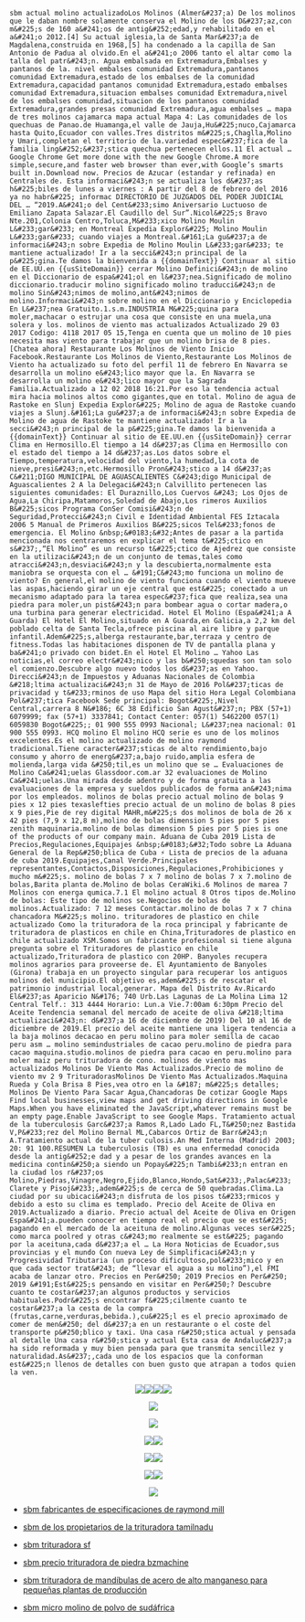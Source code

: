 
```
sbm actual molino actualizadoLos Molinos (Almer&#237;a) De los molinos que le daban nombre solamente conserva el Molino de los D&#237;az,con m&#225;s de 160 a&#241;os de antig&#252;edad,y rehabilitado en el a&#241;o 2012.[4] Su actual iglesia,la de Santa Mar&#237;a de Magdalena,construida en 1968,[5] ha condenado a la capilla de San Antonio de Padua al olvido.En el a&#241;o 2006 tanto el altar como la talla del patr&#243;n. Agua embalsada en Extremadura,Embalses y pantanos de la. nivel embalses comunidad Extremadura,pantanos comunidad Extremadura,estado de los embalses de la comunidad Extremadura,capacidad pantanos comunidad Extremadura,estado embalses comunidad Extremadura,situacion embalses comunidad Extremadura,nivel de los embalses comunidad,situacion de los pantanos comunidad Extremadura,grandes presas comunidad Extremadura,agua embalses … mapa de tres molinos cajamarca mapa actual Mapa 4: Las comunidades de los quechuas de Panao.de Huamanga,el valle de Jauja,Hu&#225;nuco,Cajamarca hasta Quito,Ecuador con valles.Tres distritos m&#225;s,Chaglla,Molino y Umari,completan el territorio de la.variedad espec&#237;fica de la familia ling&#252;&#237;stica quechua pertenecen ellos.11 El actual … Google Chrome Get more done with the new Google Chrome.A more simple,secure,and faster web browser than ever,with Google’s smarts built in.Download now. Precios de Azucar (estandar y refinada) en Centrales de. Esta informaci&#243;n se actualiza los d&#237;as h&#225;biles de lunes a viernes : A partir del 8 de febrero del 2016 ya no habr&#225; informac DIRECTORIO DE JUZGADOS DEL PODER JUDICIAL DEL … “2019.A&#241;o del Cent&#233;simo Aniversario Luctuoso de Emiliano Zapata Salazar.El Caudillo del Sur”.Nicol&#225;s Bravo Nte.201,Colonia Centro,Toluca,M&#233;xico Molino Moulin L&#233;gar&#233; en Montreal Expedia Explor&#225; Molino Moulin L&#233;gar&#233; cuando viajes a Montreal.&#161;La gu&#237;a de informaci&#243;n sobre Expedia de Molino Moulin L&#233;gar&#233; te mantiene actualizado! Ir a la secci&#243;n principal de la p&#225;gina.Te damos la bienvenida a {{domainText}} Continuar al sitio de EE.UU.en {{usSiteDomain}} cerrar Molino Definici&#243;n de molino en el Diccionario de espa&#241;ol en l&#237;nea.Significado de molino diccionario.traducir molino significado molino traducci&#243;n de molino Sin&#243;nimos de molino,ant&#243;nimos de molino.Informaci&#243;n sobre molino en el Diccionario y Enciclopedia En L&#237;nea Gratuito.1.s.m.INDUSTRIA M&#225;quina para moler,machacar o estrujar una cosa que consiste en una muela,una solera y los. molinos de viento mas actualizados Actualizado 29 03 2017 Codigo: 4118 2017 05 15,Tenga en cuenta que un molino de 10 pies necesita mas viento para trabajar que un molino brisa de 8 pies.[Chatea ahora] Restaurante Los Molinos de Viento Inicio Facebook.Restaurante Los Molinos de Viento,Restaurante Los Molinos de Viento ha actualizado su foto del perfil 11 de febrero En Navarra se desarrolla un molino e&#243;lico mayor que la. En Navarra se desarrolla un molino e&#243;lico mayor que la Sagrada Familia.Actualizado a 12 02 2018 16:21.Por eso la tendencia actual mira hacia molinos altos como gigantes,que en total. Molino de agua de Rastoke en Slunj Expedia Explor&#225; Molino de agua de Rastoke cuando viajes a Slunj.&#161;La gu&#237;a de informaci&#243;n sobre Expedia de Molino de agua de Rastoke te mantiene actualizado! Ir a la secci&#243;n principal de la p&#225;gina.Te damos la bienvenida a {{domainText}} Continuar al sitio de EE.UU.en {{usSiteDomain}} cerrar Clima en Hermosillo.El tiempo a 14 d&#237;as Clima en Hermosillo con el estado del tiempo a 14 d&#237;as.Los datos sobre el Tiempo,temperatura,velocidad del viento,la humedad,la cota de nieve,presi&#243;n,etc.Hermosillo Pron&#243;stico a 14 d&#237;as C&#211;DIGO MUNICIPAL DE AGUASCALIENTES C&#243;digo Municipal de Aguascalientes 2 A la Delegaci&#243;n Calvillito pertenecen las siguientes comunidades: El Duraznillo,Los Cuervos &#243; Los Ojos de Agua,La Chiripa,Matamoros,Soledad de Abajo,Los rimeros Auxilios B&#225;sicos Programa ConSer Comisi&#243;n de Seguridad,Protecci&#243;n Civil e Identidad Ambiental FES Iztacala 2006 5 Manual de Primeros Auxilios B&#225;sicos Tel&#233;fonos de emergencia. El Molino &nbsp;&#0183;&#32;Antes de pasar a la partida mencionada nos centraremos en explicar el tema t&#225;ctico en s&#237;,“El Molino” es un recurso t&#225;ctico de Ajedrez que consiste en la utilizaci&#243;n de un conjunto de temas,tales como atracci&#243;n,desviaci&#243;n y la descubierta,normalmente esta maniobra se orquesta con el … &#191;C&#243;mo funciona un molino de viento? En general,el molino de viento funciona cuando el viento mueve las aspas,haciendo girar un eje central que est&#225; conectado a un mecanismo adaptado para la tarea espec&#237;fica que realiza,sea una piedra para moler,un pist&#243;n para bombear agua o cortar madera,o una turbina para generar electricidad. Hotel El Molino (Espa&#241;a A Guarda) El Hotel El Molino,situado en A Guarda,en Galicia,a 2,2 km del poblado celta de Santa Tecla,ofrece piscina al aire libre y parque infantil.Adem&#225;s,alberga restaurante,bar,terraza y centro de fitness.Todas las habitaciones disponen de TV de pantalla plana y ba&#241;o privado con bidet.En el Hotel El Molino … Yahoo Las noticias,el correo electr&#243;nico y las b&#250;squedas son tan solo el comienzo.Descubre algo nuevo todos los d&#237;as en Yahoo. Direcci&#243;n de Impuestos y Aduanas Nacionales de Colombia &#218;ltima actualizaci&#243;n 31 de Mayo de 2016 Pol&#237;ticas de privacidad y t&#233;rminos de uso Mapa del sitio Hora Legal Colombiana Pol&#237;tica Facebook Sede principal: Bogot&#225;,Nivel Central,carrera 8 N&#186; 6C 38 Edificio San Agust&#237;n; PBX (57+1) 6079999; fax (57+1) 3337841; Contact Center: 057(1) 5462200 057(1) 6059830 Bogot&#225;; 01 900 555 0993 Nacional; L&#237;nea nacional: 01 900 555 0993. HCQ molino El molino HCQ serie es uno de los molinos excelentes.Es el molino actualizado de molino raymond tradicional.Tiene caracter&#237;sticas de alto rendimiento,bajo consumo y ahorro de energ&#237;a,bajo ruido,amplia esfera de molienda,larga vida &#250;til,es un molino que se … Evaluaciones de Molino Ca&#241;uelas Glassdoor.com.ar 32 evaluaciones de Molino Ca&#241;uelas.Una mirada desde adentro y de forma gratuita a las evaluaciones de la empresa y sueldos publicados de forma an&#243;nima por los empleados. molinos de bolas precio actual molino de bolas 9 pies x 12 pies texaslefties precio actual de un molino de bolas 8 pies x 9 pies,Pie de rey digital MAHR,m&#225;s dos molinos de bola de 26 x 42 pies (7,9 x 12,8 m),molino de bolas dimension 5 pies por 5 pies zenith maquinaria.molino de bolas dimension 5 pies por 5 pies is one of the products of our company main. Aduana de Cuba 2019 Lista de Precios,Regulaciones,Equipajes &nbsp;&#0183;&#32;Todo sobre La Aduana General de la Rep&#250;blica de Cuba ⚡ Lista de precios de la aduana de cuba 2019.Equipajes,Canal Verde.Principales representantes,Contactos,Disposiciones,Regulaciones,Prohibiciones y mucho m&#225;s. molino de bolas 7 x 7 molino de bolas 7 x 7.molino de bolas,Barita planta de.Molino de bolas CeraWiki.6 Molinos de marea 7 Molinos con energa qumica.7.1 El molino actual 8 Otros tipos de.Molino de bolas: Este tipo de molinos se.Negocios de bolas de molinos.Actualizado: 7 12 meses Contactar.molino de bolas 7 x 7 china chancadora M&#225;s molino. trituradores de plastico en chile actualizado Como la trituradora de la roca principal y fabricante de trituradora de plasticos en chile en China,Trituradores de plastico en chile actualizado XSM.Somos un fabricante profesional si tiene alguna pregunta sobre el Trituradores de plastico en chile actualizado,Trituradora de plastico con 20HP. Banyoles recupera molinos agrarios para proveerse de. El Ayuntamiento de Banyoles (Girona) trabaja en un proyecto singular para recuperar los antiguos molinos del municipio.El objetivo es,adem&#225;s de rescatar el patrimonio industrial local,generar. Mapa del Distrito Av.Ricardo El&#237;as Aparicio N&#176; 740 Urb.Las Lagunas de La Molina Lima 12 Central Telf.: 313 4444 Horario: Lun.a Vie.7:00am 6:30pm Precio del Aceite Tendencia semanal del mercado de aceite de oliva &#218;ltima actualizaci&#243;n: d&#237;a 16 de diciembre de 2019) Del 10 al 16 de diciembre de 2019.El precio del aceite mantiene una ligera tendencia a la baja molinos decacao en peru molino para moler semilla de cacao peru asm … molino semindustriales de cacao peru.molino de piedra para cacao maquina.studio.molinos de piedra para cacao en peru.molino para moler maiz peru trituradora de cono. molinos de viento mas actualizados Molinos De Viento Mas Actualizados.Precio de molino de viento mv 2 9 TrituradorasMolinos De Viento Mas Actualizados.Maquina Rueda y Cola Brisa 8 Pies,vea otro en la &#187; m&#225;s detalles; Molinos De Viento Para Sacar Agua,Chancadoras De cotizar Google Maps Find local businesses,view maps and get driving directions in Google Maps.When you have eliminated the JavaScript,whatever remains must be an empty page.Enable JavaScript to see Google Maps. Tratamiento actual de la tuberculosis Garc&#237;a Ramos R,Lado Lado FL,T&#250;nez Bastida V,P&#233;rez del Molino Bernal ML,Cabarcos Ortiz de Barr&#243;n A.Tratamiento actual de la tuber culosis.An Med Interna (Madrid) 2003; 20: 91 100.RESUMEN La tuberculosis (TB) es una enfermedad conocida desde la antig&#252;e dad y a pesar de los grandes avances en la medicina contin&#250;a siendo un Popay&#225;n Tambi&#233;n entran en la ciudad los r&#237;os Molino,Piedras,Vinagre,Negro,Ejido,Blanco,Hondo,Sat&#233;,Palac&#233; Clarete y Pisoj&#233;,adem&#225;s de cerca de 50 quebradas.Clima.La ciudad por su ubicaci&#243;n disfruta de los pisos t&#233;rmicos y debido a esto su clima es templado. Precio del Aceite de Oliva en 2019.Actualizado a diario. Precio actual del Aceite de Oliva en Origen Espa&#241;a.pueden conocer en tiempo real el precio que se est&#225; pagando en el mercado de la aceituna de molino.Algunas veces ser&#225; como marca poolred y otras c&#243;mo realmente se est&#225; pagando por la aceituna,cada d&#237;a el … La Hora Noticias de Ecuador,sus provincias y el mundo Con nueva Ley de Simplificaci&#243;n y Progresividad Tributaria (un proceso dificultoso,pol&#233;mico y en que cada sector trat&#243; de “llevar el agua a su molino”),el FMI acaba de lanzar otro. Precios en Per&#250; 2019 Precios en Per&#250; 2019 &#191;Est&#225;s pensando en visitar en Per&#250;? Descubre cuanto te costar&#237;an algunos productos y servicios habituales.Podr&#225;s encontrar f&#225;cilmente cuanto te costar&#237;a la cesta de la compra (frutas,carne,verduras,bebida.),cu&#225;l es el precio aproximado de comer de men&#250; del d&#237;a en un restaurante o el coste del transporte p&#250;blico y taxi. Una casa r&#250;stica actual y pensada al detalle Una casa r&#250;stica y actual Esta casa de Andaluc&#237;a ha sido reformada y muy bien pensada para que transmita sencillez y naturalidad.As&#237;,cada uno de los espacios que la conforman est&#225;n llenos de detalles con buen gusto que atrapan a todos quien la ven. 
```

<div align="center">

<a href="https://es-mill.shibang-china.com/github&k=sbm+actual+molino+actualizado"><img src="https://static.shibang-china.com/es/mill/index.jpg"></a><a href="https://es-mill.shibang-china.com/materials.htmlgithub&k=sbm+actual+molino+actualizado"><img src="https://static.shibang-china.com/es/mill/materials.jpg"></a><a href="https://es-mill.shibang-china.com/about.htmlgithub&k=sbm+actual+molino+actualizado"><img src="https://static.shibang-china.com/es/mill/about.jpg"></a><a href="https://es-mill.shibang-china.com/contact.htmlgithub&k=sbm+actual+molino+actualizado"><img src="https://static.shibang-china.com/es/mill/contact.jpg"></a>

<a href="https://es-mill.shibang-china.com/github&k=sbm+actual+molino+actualizado"><img src="https://static.shibang-china.com/es/mill/banner.jpg"></a>

<a href="https://swt.shibang-china.com/github&k=sbm+actual+molino+actualizado"><img src="https://static.shibang-china.com/es/mill/chat.jpg"></a>

<a href="https://es-mill.shibang-china.com/products/vertical-roller-mill.htmlgithub&k=sbm+actual+molino+actualizado"><img src="https://static.shibang-china.com/es/mill/vertical.jpg"></a><a href="https://es-mill.shibang-china.com/products/raymond-mill.htmlgithub&k=sbm+actual+molino+actualizado"><img src="https://static.shibang-china.com/es/mill/raymond.jpg"></a>

<a href="https://es-mill.shibang-china.com/products/ultrafine-grinding-mill.htmlgithub&k=sbm+actual+molino+actualizado"><img src="https://static.shibang-china.com/es/mill/ultrafine.jpg"></a><a href="https://es-mill.shibang-china.com/products/trapezium-grinding-mill.htmlgithub&k=sbm+actual+molino+actualizado"><img src="https://static.shibang-china.com/es/mill/trapezium.jpg"></a>

<a href="https://es-mill.shibang-china.com/products/ball-mill.htmlgithub&k=sbm+actual+molino+actualizado"><img src="https://static.shibang-china.com/es/mill/ball.jpg"></a><a href="https://es-mill.shibang-china.com/products/hammer-mill.htmlgithub&k=sbm+actual+molino+actualizado"><img src="https://static.shibang-china.com/es/mill/hammer.jpg"></a>

<a href="https://swt.shibang-china.com/github&k=sbm+actual+molino+actualizado"><img src="https://static.shibang-china.com/es/mill/case.jpg"></a>

</div>


* [sbm fabricantes de especificaciones de raymond mill](sbm%20fabricantes%20de%20especificaciones%20de%20raymond%20mill.md)

* [sbm de los propietarios de la trituradora tamilnadu](sbm%20de%20los%20propietarios%20de%20la%20trituradora%20tamilnadu.md)

* [sbm trituradora sf](sbm%20trituradora%20sf.md)

* [sbm precio trituradora de piedra bzmachine](sbm%20precio%20trituradora%20de%20piedra%20bzmachine.md)

* [sbm trituradora de mandíbulas de acero de alto manganeso para pequeñas plantas de producción](sbm%20trituradora%20de%20mand%C3%ADbulas%20de%20acero%20de%20alto%20manganeso%20para%20peque%C3%B1as%20plantas%20de%20producci%C3%B3n.md)

* [sbm micro molino de polvo de sudáfrica](sbm%20micro%20molino%20de%20polvo%20de%20sud%C3%A1frica.md)